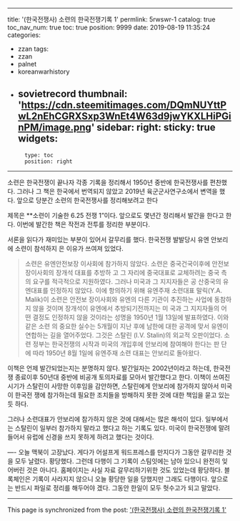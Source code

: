 
---
title: '(한국전쟁사) 소련의 한국전쟁기록 1'
permlink: 5rwswr-1
catalog: true
toc_nav_num: true
toc: true
position: 9999
date: 2019-08-19 11:35:24
categories:
- zzan
tags:
- zzan
- palnet
- koreanwarhistory
- sovietrecord
thumbnail: 'https://cdn.steemitimages.com/DQmNUYttPwL2nEhCGRXSxp3WnEt4W63d9jwYKXLHiPGinPM/image.png'
sidebar:
    right:
        sticky: true
widgets:
    -
        type: toc
        position: right
---


소련은 한국전쟁이 끝나자 각종 기록을 정리해서 1950년 중반에 한국전쟁사를 편찬했다. 그러나 그 책은 한국에서 번역되지 않았고 2019년 육군군사연구소에서 변역을 했다. 앞으로 당분간 소련의 한국전쟁사를 정리해보려고 한다

제목은 **소련이 기술한 6.25 전쟁 1”이다. 앞으로도 몇년간 정리해서 발간을 한다고 한다. 
이번에 발간한 책은 작전과 전투를 정리한 부분이다. 

서론을 읽다가 재미있는 부분이 있어서 갈무리를 했다. 한국전쟁 발발당시 유엔 안보리에 소련이 참석하지 은 이유가 쓰여져 있었다. 

>소련은 유엔안전보장 이사회에 참가하지 않았다. 소련은 중국건국이후에 안전보장이사회의 장개석 대표를 추방하 고 그 자리에 중국대표로 교체하려는 중국 측의 요구를 적극적으로 지원하였다. 그러나 미국과 그 지지자들은 공 산중국의 유엔대표를 인정하지 않았다. 이에 항의하기 위해 유엔주재 소련대표 말릭(Y.A. Malik)이 소련은 안전보 장이사회와 유엔의 다른 기관이 추진하는 사업에 동참하지 않을 것이며 장개석이 유엔에서 추방되기전까지는 미 국과 그 지지자들의 어떤 결정도 인정하지 않을 것이라는 성명을 1950년 1월 13일에 발표하였다. 이와같은 소련 의 중요한 실수는 5개월이 지난 후에 남한에 대한 공격에 맞서 유엔이 연합하는 길을 열어주었다. 그것은 스탈린 (I.V. Stalin)의 외교적 오판이었다. 소련 정부는 한국전쟁의 시작과 미국의 개입후에 안보리에 참여해야 한다는 판 단에 따라 1950년 8월 1일에 유엔주재 소련 대표는 안보리로 돌아왔다.

이책은 언제 발간되었는지는 분명하지 않다. 발간일자는 2002년이라고 하는데, 한국전쟁 종료이후 50년대 중반에 비공개 토의자료를 모아서 발간했다고 한다. 이책이 쓰여진 시기가 스탈린이 사망한 이후임을 감안하면, 스탈린에게 안보리에 참가하지 않아서 미국이 한국전 쟁에 참가하는데 필요한 조치들을 방해하지 못한 것에 대한 책임을 묻고 있는 듯 하다. 

그러나 소련대표가 안보리에 참가하지 않은 것에 대해서는 많은 해석이 있다. 일부에서는 스탈린이 일부러 참가하지 말라고 했다고 하는 기록도 있다. 미국이 한국전쟁에 말려들어서 유럽에 신경을 쓰지 못하게 하려고 했다는 것이다. 

—-
오늘 맥북이 고장났다.  게다가 어설프게 워드프레스를 만지다가 그동안 갈무리한 것을 모두 날렸다. 황당했다. 그런데 다행이 그 기록이 스팀잇에는 남아 있으니 완전히 잊어버린 것은 아니다. 홈페이지는 사실 자료 갈무리하기위한 것도 있었는데 황당하다. 블록체인은 기록이 사라지지 않으니 오늘 황당한 일을 당했지만 그래도 다행이다. 앞으로는 반드시 파일로 정리를 해두어야 겠다. 그동안 한일이 모두 헛수고가 되고 말았다.

- - -

This page is synchronized from the post: ['(한국전쟁사) 소련의 한국전쟁기록 1'](https://steemit.com/@wisdomandjustice/5rwswr-1)
